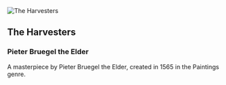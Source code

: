 
<div class="artwork-of-the-day">
  <div class="container">
    <div class="img-wrapper">
      <img
        src="https://images.metmuseum.org/CRDImages/ep/original/DP119115.jpg"
        alt="The Harvesters" />
    </div>
    <div class="artwork-detail">
      <div class="artwork-origin"> 
        <h2 class="artwork-name">The Harvesters</h2>
        <h3 class="artist">
          Pieter Bruegel the Elder
        </h3>
      </div>
      <p class="description">
        A masterpiece by Pieter Bruegel the Elder, created in 1565 in the Paintings genre.
      </p>
    </div>
  </div>
</div>
